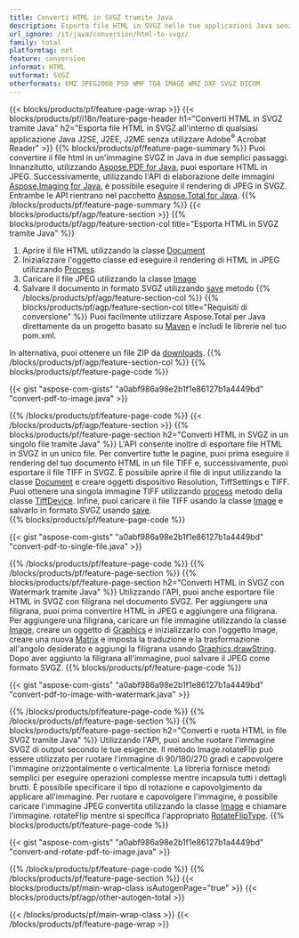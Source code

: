 ```yaml
---
title: Converti HTML in SVGZ tramite Java
description: Esporta file HTML in SVGZ nelle tue applicazioni Java senza utilizzare applicazioni di terze parti
url_ignore: /it/java/conversion/html-to-svgz/
family: total
platformtag: net
feature: conversion
informat: HTML
outformat: SVGZ
otherformats: EMZ JPEG2000 PSD WMF TGA IMAGE WMZ DXF SVGZ DICOM
---
```

{{< blocks/products/pf/feature-page-wrap >}}
{{< blocks/products/pf/i18n/feature-page-header h1="Converti HTML in SVGZ tramite Java" h2="Esporta file HTML in SVGZ all'interno di qualsiasi applicazione Java J2SE, J2EE, J2ME senza utilizzare Adobe<sup>&reg;</sup> Acrobat Reader" >}}
{{% blocks/products/pf/feature-page-summary %}}
Puoi convertire il file html in un'immagine SVGZ in Java in due semplici passaggi. Innanzitutto, utilizzando [Aspose.PDF for Java](https://products.aspose.com/pdf/java/), puoi esportare HTML in JPEG. Successivamente, utilizzando l'API di elaborazione delle immagini [Aspose.Imaging for Java](https://products.aspose.com/imaging/java/), è possibile eseguire il rendering di JPEG in SVGZ. Entrambe le API rientrano nel pacchetto [Aspose.Total for Java](https://products.aspose.com/total/java/).
{{% /blocks/products/pf/feature-page-summary  %}}
{{< blocks/products/pf/agp/feature-section >}}
{{% blocks/products/pf/agp/feature-section-col title="Esporta HTML in SVGZ tramite Java" %}}
1. Aprire il file HTML utilizzando la classe [Document](https://apiference.aspose.com/pdf/java/com.aspose.pdf/Document)
2. Inizializzare l'oggetto classe ed eseguire il rendering di HTML in JPEG utilizzando [Process](https://apiference.aspose.com/pdf/java/com.aspose.pdf.devices/JpegDevice#process-com.aspose.pdf.Page-java.io.OutputStream-).
3. Caricare il file JPEG utilizzando la classe [Image](https://apiference.aspose.com/imaging/java/com.aspose.imaging/Image)
4. Salvare il documento in formato SVGZ utilizzando [save](https://apiference.aspose.com/imaging/java/com.aspose.imaging/Image#save-java.lang.String-com.aspose.imaging.ImageOptionsBase-) metodo
{{% /blocks/products/pf/agp/feature-section-col %}}
{{% blocks/products/pf/agp/feature-section-col title="Requisiti di conversione" %}}
Puoi facilmente utilizzare Aspose.Total per Java direttamente da un progetto basato su [Maven](https://releases.aspose.com/total/java/) e includi le librerie nel tuo pom.xml.

In alternativa, puoi ottenere un file ZIP da [downloads](https://releases.aspose.com/total/java).
{{% /blocks/products/pf/agp/feature-section-col %}}
{{% blocks/products/pf/feature-page-code %}}

{{< gist "aspose-com-gists" "a0abf986a98e2b1f1e86127b1a4449bd" "convert-pdf-to-image.java" >}}


{{% /blocks/products/pf/feature-page-code %}}
{{< /blocks/products/pf/agp/feature-section >}}
{{% blocks/products/pf/feature-page-section  h2="Converti HTML in SVGZ in un singolo file tramite Java" %}}
L'API consente inoltre di esportare file HTML in SVGZ in un unico file. Per convertire tutte le pagine, puoi prima eseguire il rendering del tuo documento HTML in un file TIFF e, successivamente, puoi esportare il file TIFF in SVGZ. È possibile aprire il file di input utilizzando la classe [Document](https://apiference.aspose.com/pdf/java/com.aspose.pdf/Document) e creare oggetti dispositivo Resolution, TiffSettings e TIFF. Puoi ottenere una singola immagine TIFF utilizzando [process](https://apiference.aspose.com/pdf/java/com.aspose.pdf.devices/TiffDevice#process-com.aspose.pdf.IDocument-int-int-java.io.OutputStream-) metodo della classe [TiffDevice](https://apiference.aspose.com/pdf/java/com.aspose.pdf.devices/TiffDevice). Infine, puoi caricare il file TIFF usando la classe [Image](https://apiference.aspose.com/imaging/java/com.aspose.imaging/Image) e salvarlo in formato SVGZ usando [save](https://reference.aspose.com/imaging/java/com.aspose.imaging/Image#save-java.lang.String-com.aspose.imaging.ImageOptionsBase-).  
{{% blocks/products/pf/feature-page-code %}}

{{< gist "aspose-com-gists" "a0abf986a98e2b1f1e86127b1a4449bd" "convert-pdf-to-single-file.java" >}}

{{% /blocks/products/pf/feature-page-code  %}}
{{% /blocks/products/pf/feature-page-section %}}
{{% blocks/products/pf/feature-page-section  h2="Converti HTML in SVGZ con Watermark tramite Java" %}}
Utilizzando l'API, puoi anche esportare file HTML in SVGZ con filigrana nel documento SVGZ. Per aggiungere una filigrana, puoi prima convertire HTML in JPEG e aggiungere una filigrana. Per aggiungere una filigrana, caricare un file immagine utilizzando la classe [Image](https://apiference.aspose.com/imaging/java/com.aspose.imaging/Image), creare un oggetto di [Graphics](https://apiference.aspose.com/imaging/java/com.aspose.imaging/Graphics) e inizializzarlo con l'oggetto Image, creare una nuova [Matrix](https://apiference.aspose.com/imaging/java/com.aspose.imaging/Matrix) e imposta la traduzione e la trasformazione all'angolo desiderato e aggiungi la filigrana usando [Graphics.drawString](https://apiference.aspose.com/imaging/java/com.aspose.imaging/Graphics#drawString-java.lang.String-com.aspose.imaging.Font-com.aspose.imaging.Brush-float-float-). Dopo aver aggiunto la filigrana all'immagine, puoi salvare il JPEG come formato SVGZ. 
{{% blocks/products/pf/feature-page-code %}}

{{< gist "aspose-com-gists" "a0abf986a98e2b1f1e86127b1a4449bd" "convert-pdf-to-image-with-watermark.java" >}}

{{% /blocks/products/pf/feature-page-code  %}}
{{% /blocks/products/pf/feature-page-section %}}
{{% blocks/products/pf/feature-page-section  h2="Converti e ruota HTML in file SVGZ tramite Java" %}}
Utilizzando l'API, puoi anche ruotare l'immagine SVGZ di output secondo le tue esigenze. Il metodo Image.rotateFlip può essere utilizzato per ruotare l'immagine di 90/180/270 gradi e capovolgere l'immagine orizzontalmente o verticalmente. La libreria fornisce metodi semplici per eseguire operazioni complesse mentre incapsula tutti i dettagli brutti. È possibile specificare il tipo di rotazione e capovolgimento da applicare all'immagine. Per ruotare e capovolgere l'immagine, è possibile caricare l'immagine JPEG convertita utilizzando la classe [Image](https://apiference.aspose.com/imaging/java/com.aspose.imaging/Image) e chiamare l'immagine. rotateFlip mentre si specifica l'appropriato [RotateFlipType](https://apiference.aspose.com/imaging/java/com.aspose.imaging/RotateFlipType). 
{{% blocks/products/pf/feature-page-code %}}

{{< gist "aspose-com-gists" "a0abf986a98e2b1f1e86127b1a4449bd" "convert-and-rotate-pdf-to-image.java" >}}

{{% /blocks/products/pf/feature-page-code  %}}
{{% /blocks/products/pf/feature-page-section %}}
{{< blocks/products/pf/main-wrap-class isAutogenPage="true" >}}
{{< blocks/products/pf/agp/other-autogen-total >}}

{{< /blocks/products/pf/main-wrap-class >}}
{{< /blocks/products/pf/feature-page-wrap >}}